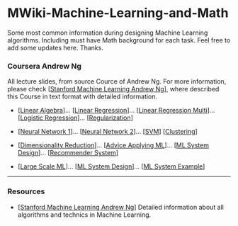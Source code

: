 # MWiki-Machine-Learning-and-Math

Some most common information during designing Machine Learning algorithms. Including must have Math background for each task. Feel free to add some updates here. Thanks. 

### Coursera Andrew Ng
All lecture slides, from source Cource of Andrew Ng. For more information, please check [[Stanford Machine Learning Andrew Ng](http://www.holehouse.org/mlclass/)], where described this Course in text format with detailed information.

* [[Linear Algebra](https://github.com/GensaGames/MWiki-Machine-Learning-and-Math/blob/master/resources/ML-Andrew-Ng/Linear%20Algebra.pdf)]...
[[Linear Regression](https://github.com/GensaGames/MWiki-Machine-Learning-and-Math/blob/master/resources/ML-Andrew-Ng/Linear%20Regression.pdf)]...
[[Linear Regression Multi](https://github.com/GensaGames/MWiki-Machine-Learning-and-Math/blob/master/resources/ML-Andrew-Ng/Linear%20Regression%20Multi.pdf)]...
[[Logistic Regression](https://github.com/GensaGames/MWiki-Machine-Learning-and-Math/blob/master/resources/ML-Andrew-Ng/Logistic%20Regression.pdf)]...
[[Regularization](https://github.com/GensaGames/MWiki-Machine-Learning-and-Math/blob/master/resources/ML-Andrew-Ng/Regularization.pdf)]



* [[Neural Network 1](https://github.com/GensaGames/MWiki-Machine-Learning-and-Math/blob/master/resources/ML-Andrew-Ng/Neural-Network.pdf)]...
[[Neural Network 2](https://github.com/GensaGames/MWiki-Machine-Learning-and-Math/blob/master/resources/ML-Andrew-Ng/Neural-Network%202.pdf)]...
[[SVM](https://github.com/GensaGames/MWiki-Machine-Learning-and-Math/blob/master/resources/ML-Andrew-Ng/SVM.pdf)] 
[[Clustering](https://github.com/GensaGames/MWiki-Machine-Learning-and-Math/blob/master/resources/ML-Andrew-Ng/Clustring.pdf)] 


* [[Dimensionality Reduction](https://github.com/GensaGames/MWiki-Machine-Learning-and-Math/blob/master/resources/ML-Andrew-Ng/Dimensionality%20Reduction.pdf)]...
[[Advice Applying ML](https://github.com/GensaGames/MWiki-Machine-Learning-and-Math/blob/master/resources/ML-Andrew-Ng/Advice%20for%20Applying%20ML.pdf)]...
[[ML System Design](https://github.com/GensaGames/MWiki-Machine-Learning-and-Math/blob/master/resources/ML-Andrew-Ng/ML%20System%20Design.pdf)]...
[[Recommender System](https://github.com/GensaGames/MWiki-Machine-Learning-and-Math/blob/master/resources/ML-Andrew-Ng/Recommender%20System.pdf)] 


* [[Large Scale ML](https://github.com/GensaGames/MWiki-Machine-Learning-and-Math/blob/master/resources/ML-Andrew-Ng/Large%20Scale%20ML.pdf)]...
[[ML System Design](https://github.com/GensaGames/MWiki-Machine-Learning-and-Math/blob/master/resources/ML-Andrew-Ng/ML%20System%20Design.pdf)]...
[[ML System Example](https://github.com/GensaGames/MWiki-Machine-Learning-and-Math/blob/master/resources/ML-Andrew-Ng/Application%20Example.pdf)] 

------------
### Resources
* [[Stanford Machine Learning Andrew Ng](http://www.holehouse.org/mlclass/)] Detailed information about all algorithms and technics in Machine Learning. 

